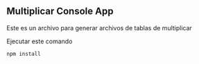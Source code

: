 
## Multiplicar Console App

Este es un archivo para generar archivos de tablas de 
multiplicar 

Ejecutar este comando

```````````
npm install
```````````